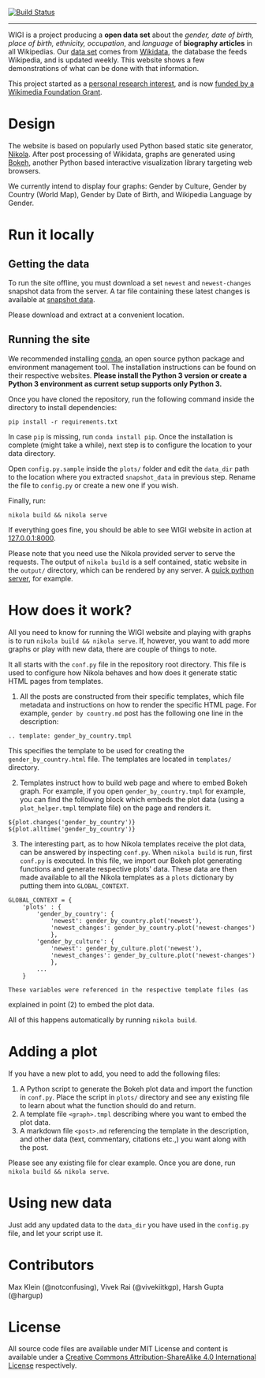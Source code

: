 [![Build Status](https://travis-ci.org/hargup/WIGI-website.svg)](https://travis-ci.org/hargup/WIGI-website)

-------------------

WIGI is a project producing a <strong>open data set</strong> about the
*gender, date of birth, place of birth, ethnicity, occupation*, and *language*
of **biography articles** in all Wikipedias. Our [data
set](http://wigi.wmflabs.org/snapshot_data/) comes from
[Wikidata](https://www.wikidata.org/wiki/Wikidata:Main_Page), the database the
feeds Wikipedia, and is updated weekly. This website shows a few demonstrations
of what can be done with that information.


This project started as a [personal research
interest](http://arxiv.org/abs/1502.03086), and is now [funded by a Wikimedia
Foundation
Grant](https://meta.wikimedia.org/wiki/Grants:IEG/WIGI:_Wikipedia_Gender_Index).

Design
======

The website is based on popularly used Python based static site generator,
[Nikola](http://getnikola.com). After post processing of Wikidata, graphs are
generated using [Bokeh](http://bokeh.pydata.org/en/latest/), another Python
based interactive visualization library targeting web browsers.

We currently intend to display four graphs: Gender by Culture, Gender by
Country (World Map), Gender by Date of Birth, and Wikipedia Language by Gender.

Run it locally
==============

Getting the data
----------------

To run the site offline, you must download a set `newest` and `newest-changes`
snapshot data from the server. A tar file containing these latest changes is
available at [snapshot data](http://wigi.wmflabs.org/snapshot_data).

Please download and extract at a convenient location.


Running the site
----------------

We recommended installing [conda](http://conda.pydata.org/miniconda.html), an
open source python package and environment management tool. The installation
instructions can be found on their respective websites. **Please install the
Python 3 version or create a Python 3 environment as current setup supports
only Python 3.**

Once you have cloned the repository, run the following command inside the
directory to install dependencies:

```
pip install -r requirements.txt
```

In case `pip` is missing, run `conda install pip`. Once the installation is
complete (might take a while), next step is to configure the location to your
data directory.

Open `config.py.sample` inside the `plots/` folder and edit the `data_dir` path
to the location where you extracted `snapshot_data` in previous step. Rename
the file to `config.py` or create a new one if you wish.

Finally, run:

```
nikola build && nikola serve
```

If everything goes fine, you should be able to see WIGI website in action at
[127.0.0.1:8000](http://127.0.0.1:8000).

Please note that you need use the Nikola provided server to serve the requests.
The output of `nikola build` is a self contained, static website in the
`output/` directory, which can be rendered by any server. A [quick python
server](https://docs.python.org/3.5/library/http.server.html), for example.

How does it work?
=================

All you need to know for running the WIGI website and playing with graphs is to
run `nikola build && nikola serve`. If, however, you want to add more graphs or
play with new data, there are couple of things to note.

It all starts with the `conf.py` file in the repository root directory. This
file is used to configure how Nikola behaves and how does it generate static
HTML pages from templates.

1. All the posts are constructed from their specific templates, which file
   metadata and instructions on how to render the specific HTML page. For
   example, `gender by country.md` post has the following one line in the
   description:

```
.. template: gender_by_country.tmpl
```

This specifies the template to be used for creating the `gender_by_country.html`
file. The templates are located in `templates/` directory.

2. Templates instruct how to build web page and where to embed Bokeh graph. For
   example, if you open `gender_by_country.tmpl` for example, you can find the
following block which embeds the plot data (using a `plot_helper.tmpl` template
file) on the page and renders it.


```
${plot.changes('gender_by_country')}
${plot.alltime('gender_by_country')}
```

3. The interesting part, as to how Nikola templates receive the plot data, can
   be answered by inspecting `conf.py`. When `nikola build` is run, first
`conf.py` is executed. In this file, we import our Bokeh plot generating
functions and generate respective plots' data. These data are then made
available to all the Nikola templates as a `plots` dictionary by putting them
into `GLOBAL_CONTEXT`.

```
GLOBAL_CONTEXT = {
    'plots' : {
        'gender_by_country': {
            'newest': gender_by_country.plot('newest'),
            'newest_changes': gender_by_country.plot('newest-changes')
            },
        'gender_by_culture': {
            'newest': gender_by_culture.plot('newest'),
            'newest_changes': gender_by_culture.plot('newest-changes')
            },
        ...
    }
```

    These variables were referenced in the respective template files (as
explained in point (2) to embed the plot data.

All of this happens automatically by running `nikola build`.

Adding a plot
=============

If you have a new plot to add, you need to add the following files:

1. A Python script to generate the Bokeh plot data and import the function in
   `conf.py`. Place the script in `plots/` directory and see any existing file
to learn about what the function should do and return.
2. A template file `<graph>.tmpl` describing where you want to embed the plot
   data.
3. A markdown file `<post>.md` referencing the template in the description, and
   other data (text, commentary, citations etc.,) you want along with the post.

Please see any existing file for clear example. Once you are done, run `nikola
build && nikola serve`.

Using new data
==============

Just add any updated data to the `data_dir` you have used in the `config.py`
file, and let your script use it.

Contributors
============

Max Klein (@notconfusing), Vivek Rai (@vivekiitkgp), Harsh Gupta (@hargup)

License
=======

All source code files are available under MIT License and content is available
under a [Creative Commons Attribution-ShareAlike 4.0 International
License](http://creativecommons.org/licenses/by-sa/4.0/) respectively.
